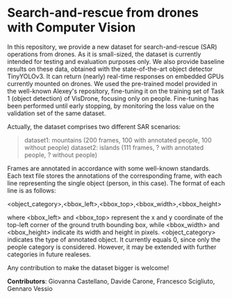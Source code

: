 # Search-and-rescue from drones with Computer Vision

In this repository, we provide a new dataset for search-and-rescue (SAR) operations from drones. As it is small-sized, the dataset is currently intended for testing and evaluation purposes only. We also provide baseline results on these data, obtained with the state-of-the-art object detector TinyYOLOv3. It can return (nearly) real-time responses on embedded GPUs currently mounted on drones. We used the pre-trained model provided in the well-known Alexey's repository, fine-tuning it on the training set of Task 1 (object detection) of VisDrone, focusing only on people. Fine-tuning has been performed until early stopping, by monitoring the loss value on the validation set of the same dataset.

Actually, the dataset comprises two different SAR scenarios: 
> dataset1: mountains (200 frames, 100 with annotated people, 100 without people)
> dataset2: islands (111 frames, ? with annotated people, ? without people)

Frames are annotated in accordance with some well-known standards. Each text file stores the annotations of the corresponding frame, with each line representing the single object (person, in this case). The format of each line is as follows:

<object_category>,<bbox_left>,<bbox_top>,<bbox_width>,<bbox_height>

where <bbox_left> and <bbox_top> represent the x and y coordinate of the top-left corner of the ground truth bounding box, while <bbox_width> and <bbox_height> indicate its width and height in pixels. <object_category> indicates the type of annotated object. It currently equals 0, since only the people category is considered. However, it may be extended with further categories in future realeses.

Any contribution to make the dataset bigger is welcome!

**Contributors**: Giovanna Castellano, Davide Carone, Francesco Scigliuto, Gennaro Vessio
